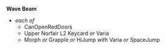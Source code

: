 ﻿**Wave Beam**

- *each of*
  - CanOpenRedDoors
  - Upper Norfair L2 Keycard *or* Varia
  - Morph *or* Grapple *or* HiJump *with* Varia *or* SpaceJump
